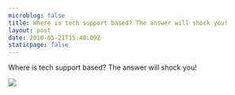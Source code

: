 ```yaml
---
microblog: false
title: Where is tech support based? The answer will shock you!
layout: post
date: 2010-05-21T15:40:09Z
staticpage: false
---
```


Where is tech support based? The answer will shock you!

![](http://www.tumblr.com/photo/1280/jsorge/620264396/1/tumblr_l2skay8X8G1qzpdrh)
